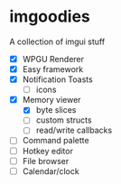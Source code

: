 # imgoodies

A collection of imgui stuff

- [x] WPGU Renderer
- [X] Easy framework
- [X] Notification Toasts
	- [ ] icons
- [X] Memory viewer
	- [X] byte slices
	- [ ] custom structs
	- [ ] read/write callbacks
- [ ] Command palette
- [ ] Hotkey editor
- [ ] File browser
- [ ] Calendar/clock